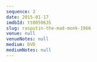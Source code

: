 ```yaml
---
sequence: 2
date: 2015-01-17
imdbId: tt0059635
slug: rasputin-the-mad-monk-1966
venue: null
venueNotes: null
medium: DVD
mediumNotes: null
---
```


